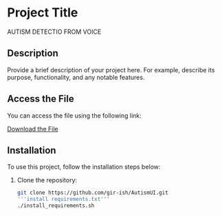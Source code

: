 # Project Title
AUTISM DETECTIO FROM VOICE 

## Description

Provide a brief description of your project here. For example, describe its purpose, functionality, and any notable features.

## Access the File

You can access the file using the following link:

[Download the File](https://drive.google.com/file/d/1Q8DwjPlIaD1S5snh4hNINLt0NdHlYhd0/view?usp=sharing)

## Installation

To use this project, follow the installation steps below:

1. Clone the repository:
   ```bash
   git clone https://github.com/gir-ish/AutismUI.git
   '''install requirements.txt'''
   ./install_requirements.sh

